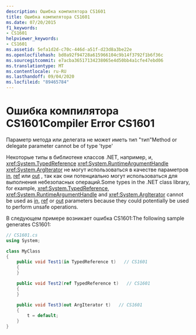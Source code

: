 ```yaml
---
description: Ошибка компилятора CS1601
title: Ошибка компилятора CS1601
ms.date: 07/20/2015
f1_keywords:
- CS1601
helpviewer_keywords:
- CS1601
ms.assetid: 5efa1d2d-c70c-446d-a51f-d23d8a3be22e
ms.openlocfilehash: bd0a92f94728a615966104c9b14f3792f1b6f36c
ms.sourcegitcommit: e7acba36517134238065e4d50bb4a1cfe47ebd06
ms.translationtype: MT
ms.contentlocale: ru-RU
ms.lasthandoff: 09/04/2020
ms.locfileid: "89465784"
---
```

# <a name="compiler-error-cs1601"></a><span data-ttu-id="5e228-103">Ошибка компилятора CS1601</span><span class="sxs-lookup"><span data-stu-id="5e228-103">Compiler Error CS1601</span></span>
<span data-ttu-id="5e228-104">Параметр метода или делегата не может иметь тип "тип"</span><span class="sxs-lookup"><span data-stu-id="5e228-104">Method or delegate parameter cannot be of type 'type'</span></span>  
  
 <span data-ttu-id="5e228-105">Некоторые типы в библиотеке классов .NET, например, и, <xref:System.TypedReference> <xref:System.RuntimeArgumentHandle> <xref:System.ArgIterator> не могут использоваться в качестве параметров [in](../language-reference/keywords/in-parameter-modifier.md), [ref](../language-reference/keywords/ref.md) или [out](../language-reference/keywords/out-parameter-modifier.md) , так как они потенциально могут использоваться для выполнения небезопасных операций.</span><span class="sxs-lookup"><span data-stu-id="5e228-105">Some types in the .NET class library, for example, <xref:System.TypedReference>, <xref:System.RuntimeArgumentHandle> and <xref:System.ArgIterator> cannot be used as [in](../language-reference/keywords/in-parameter-modifier.md), [ref](../language-reference/keywords/ref.md) or [out](../language-reference/keywords/out-parameter-modifier.md) parameters because they could potentially be used to perform unsafe operations.</span></span>  
  
 <span data-ttu-id="5e228-106">В следующем примере возникает ошибка CS1601:</span><span class="sxs-lookup"><span data-stu-id="5e228-106">The following sample generates CS1601:</span></span>  
  
```csharp  
// CS1601.cs  
using System;

class MyClass
{
    public void Test1(in TypedReference t)   // CS1601  
    {
    }

    public void Test2(ref TypedReference t)   // CS1601  
    {
    }

    public void Test3(out ArgIterator t)   // CS1601  
    {
        t = default;
    }
}
```
